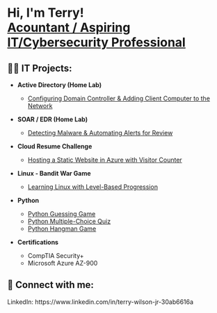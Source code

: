 <h1>Hi, I'm Terry! <br/><a href="https://github.com/TWIL-bit">Acountant / Aspiring IT/Cybersecurity Professional</a>

<h2>👨‍💻 IT Projects:</h2>

- <b>Active Directory (Home Lab)</b>
  - [Configuring Domain Controller & Adding Client Computer to the Network](https://github.com/TWIL-bit/Active-Directory-Project)
- <b>SOAR / EDR (Home Lab)</b>
  - [Detecting Malware & Automating Alerts for Review](https://github.com/TWIL-bit/SOAR-EDR-Project)
- <b>Cloud Resume Challenge</b>
  - [Hosting a Static Website in Azure with Visitor Counter](https://github.com/TWIL-bit/Cloud-Resume-Challenge-Static-Site-Development)
- <b>Linux - Bandit War Game</b>
  - [Learning Linux with Level-Based Progression](https://github.com/TWIL-bit/Learning-Linux-with-The-Bandit-War-Game)
- <b>Python</b>
  - [Python Guessing Game](https://github.com/TWIL-bit/Python---Guessing-Game)
  - [Python Multiple-Choice Quiz](https://github.com/joshmadakor1/Package-Delivery-Pathfinding-Algorithm)
  - [Python Hangman Game](https://github.com/joshmadakor1/Package-Delivery-Pathfinding-Algorithm)
 
- <b>Certifications</b>
  - CompTIA Security+
  - Microsoft Azure AZ-900





<h2> 🤳 Connect with me:</h2>
LinkedIn: https://www.linkedin.com/in/terry-wilson-jr-30ab6616a



